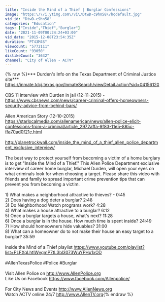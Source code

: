 ```yaml
---
title: "Inside the Mind of a Thief | Burglar Confessions"
image: "https:\/\/i.ytimg.com\/vi\/DtwD-c9hn58\/hqdefault.jpg"
vid_id: "DtwD-c9hn58"
categories: "Education"
tags: ["Inside","Thief","Burglar"]
date: "2021-11-09T00:24:24+03:00"
vid_date: "2015-12-08T23:54:35Z"
duration: "PT43M4S"
viewcount: "5772111"
likeCount: "93050"
dislikeCount: "3632"
channel: "City of Allen - ACTV"
---
```

{% raw %}*** Durden's Info on the Texas Department of Criminal Justice site***<br /><a rel="nofollow" target="blank" href="https://inmate.tdcj.texas.gov/InmateSearch/viewDetail.action?sid=04156120">https://inmate.tdcj.texas.gov/InmateSearch/viewDetail.action?sid=04156120</a><br /><br />CBS 11 interview with Durden in jail (12-11-2015) -  <a rel="nofollow" target="blank" href="https://www.cbsnews.com/news/career-criminal-offers-homeowners-security-advice-from-behind-bars/">https://www.cbsnews.com/news/career-criminal-offers-homeowners-security-advice-from-behind-bars/</a><br /><br />Allen American Story (12-10-2015) <a rel="nofollow" target="blank" href="https://starlocalmedia.com/allenamerican/news/allen-police-elicit-confessions-from-a-criminal/article_2972affa-9f83-11e5-885c-ffa70ad0f21e.html">https://starlocalmedia.com/allenamerican/news/allen-police-elicit-confessions-from-a-criminal/article_2972affa-9f83-11e5-885c-ffa70ad0f21e.html</a><br /><br /><a rel="nofollow" target="blank" href="http://planetrockwall.com/inside_the_mind_of_a_thief_allen_police_department_exclusive_interview/">http://planetrockwall.com/inside_the_mind_of_a_thief_allen_police_department_exclusive_interview/</a><br /><br />The best way to protect yourself from becoming a victim of a home burglary is to get &quot;Inside the Mind of a Thief.&quot; This Allen Police Department exclusive interview of career home burglar, Michael Durden, will open your eyes on what criminals look for when choosing a target. Please share this video with friends and family to spread important crime prevention tips that can prevent you from becoming a victim.<br /><br />1) What makes a neighborhood attractive to thieves? - 0:45<br />2) Does having a dog deter a burglar? 2:48<br />3) Do Neighborhood Watch programs work? 4:28<br />4) What makes a house attractive to a burglar? 6:12<br />5) Once a burglar targets a house, what's next? 11:28<br />6) Once a burglar is in the house.  How much time is spent inside? 24:49<br />7) How should homeowners hide valuables? 31:00<br />8) What can a homeowner do to not make their house an easy target to a burglar? 35:59<br /><br />Inside the Mind of a Thief playlist <a rel="nofollow" target="blank" href="https://www.youtube.com/playlist?list=PLFXqLhtIWygmP7tL3bl3073WuYPHu1xOD">https://www.youtube.com/playlist?list=PLFXqLhtIWygmP7tL3bl3073WuYPHu1xOD</a><br /><br />#AllenTexasPolice #Police #Burglar<br /><br />Visit Allen Police on  <a rel="nofollow" target="blank" href="http://www.AllenPolice.org">http://www.AllenPolice.org</a><br />Like Us on Facebook  <a rel="nofollow" target="blank" href="https://www.facebook.com/Allenpolice/">https://www.facebook.com/Allenpolice/</a><br /><br />For City News and Events  <a rel="nofollow" target="blank" href="http://www.AllenNews.org">http://www.AllenNews.org</a><br />Watch ACTV online 24/7 <a rel="nofollow" target="blank" href="http://www.AllenTV.org">http://www.AllenTV.org</a>{% endraw %}
